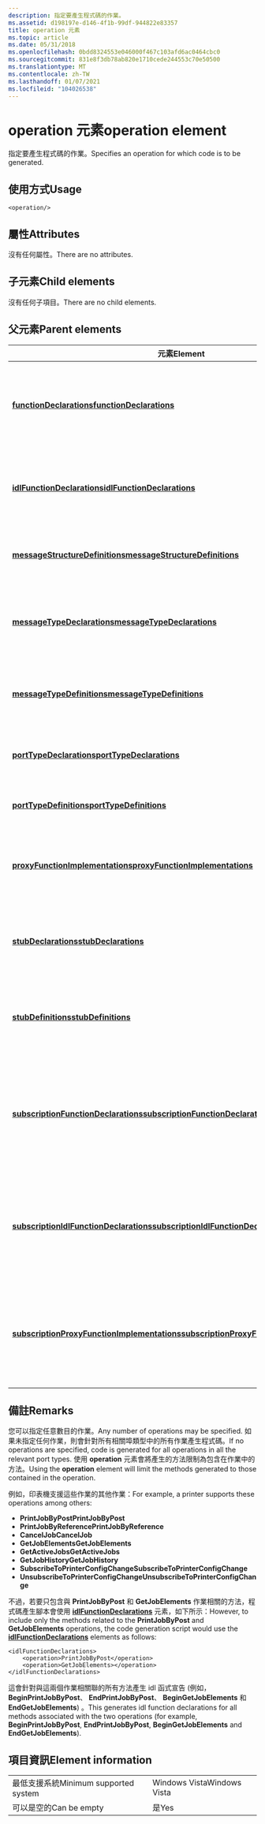 ```yaml
---
description: 指定要產生程式碼的作業。
ms.assetid: d198197e-d146-4f1b-99df-944822e83357
title: operation 元素
ms.topic: article
ms.date: 05/31/2018
ms.openlocfilehash: 0bdd8324553e046000f467c103afd6ac0464cbc0
ms.sourcegitcommit: 831e8f3db78ab820e1710cede244553c70e50500
ms.translationtype: MT
ms.contentlocale: zh-TW
ms.lasthandoff: 01/07/2021
ms.locfileid: "104026538"
---
```

# <a name="operation-element"></a><span data-ttu-id="65438-103">operation 元素</span><span class="sxs-lookup"><span data-stu-id="65438-103">operation element</span></span>

<span data-ttu-id="65438-104">指定要產生程式碼的作業。</span><span class="sxs-lookup"><span data-stu-id="65438-104">Specifies an operation for which code is to be generated.</span></span>

## <a name="usage"></a><span data-ttu-id="65438-105">使用方式</span><span class="sxs-lookup"><span data-stu-id="65438-105">Usage</span></span>

``` syntax
<operation/>
```

## <a name="attributes"></a><span data-ttu-id="65438-106">屬性</span><span class="sxs-lookup"><span data-stu-id="65438-106">Attributes</span></span>

<span data-ttu-id="65438-107">沒有任何屬性。</span><span class="sxs-lookup"><span data-stu-id="65438-107">There are no attributes.</span></span>

## <a name="child-elements"></a><span data-ttu-id="65438-108">子元素</span><span class="sxs-lookup"><span data-stu-id="65438-108">Child elements</span></span>

<span data-ttu-id="65438-109">沒有任何子項目。</span><span class="sxs-lookup"><span data-stu-id="65438-109">There are no child elements.</span></span>

## <a name="parent-elements"></a><span data-ttu-id="65438-110">父元素</span><span class="sxs-lookup"><span data-stu-id="65438-110">Parent elements</span></span>



| <span data-ttu-id="65438-111">元素</span><span class="sxs-lookup"><span data-stu-id="65438-111">Element</span></span>                                                                                                 | <span data-ttu-id="65438-112">描述</span><span class="sxs-lookup"><span data-stu-id="65438-112">Description</span></span>                                                                                                                                   |
|---------------------------------------------------------------------------------------------------------|-----------------------------------------------------------------------------------------------------------------------------------------------|
| [<span data-ttu-id="65438-113">**functionDeclarations**</span><span class="sxs-lookup"><span data-stu-id="65438-113">**functionDeclarations**</span></span>](functiondeclarations.md)<br/>                                         | <span data-ttu-id="65438-114">針對埠類型作業產生 proxy 函式的實作為宣告。</span><span class="sxs-lookup"><span data-stu-id="65438-114">Generates implementation declarations for proxy functions for port type operations.</span></span><br/> <br/>                                    |
| [<span data-ttu-id="65438-115">**idlFunctionDeclarations**</span><span class="sxs-lookup"><span data-stu-id="65438-115">**idlFunctionDeclarations**</span></span>](idlfunctiondeclarations.md)<br/>                                   | <span data-ttu-id="65438-116">針對埠類型作業產生 proxy 函式的 IDL 宣告。</span><span class="sxs-lookup"><span data-stu-id="65438-116">Generates IDL declarations for proxy functions for port type operations.</span></span><br/> <br/>                                               |
| [<span data-ttu-id="65438-117">**messageStructureDefinitions**</span><span class="sxs-lookup"><span data-stu-id="65438-117">**messageStructureDefinitions**</span></span>](messagestructuredefinitions.md)<br/>                           | <span data-ttu-id="65438-118">產生訊息類型的 C 結構定義。</span><span class="sxs-lookup"><span data-stu-id="65438-118">Generates C structure definitions for message types.</span></span><br/> <br/>                                                                   |
| [<span data-ttu-id="65438-119">**messageTypeDeclarations**</span><span class="sxs-lookup"><span data-stu-id="65438-119">**messageTypeDeclarations**</span></span>](messagetypedeclarations.md)<br/>                                   | <span data-ttu-id="65438-120">針對訊息類型產生 XML 架構資料表的 C 常數宣告。</span><span class="sxs-lookup"><span data-stu-id="65438-120">Generates C constant declarations for XML schema tables for message types.</span></span><br/> <br/>                                             |
| [<span data-ttu-id="65438-121">**messageTypeDefinitions**</span><span class="sxs-lookup"><span data-stu-id="65438-121">**messageTypeDefinitions**</span></span>](messagetypedefinitions.md)<br/>                                     | <span data-ttu-id="65438-122">針對訊息類型產生 XML 架構資料表的 C 常數。</span><span class="sxs-lookup"><span data-stu-id="65438-122">Generates C constants for XML schema tables for message types.</span></span><br/> <br/>                                                         |
| [<span data-ttu-id="65438-123">**portTypeDeclarations**</span><span class="sxs-lookup"><span data-stu-id="65438-123">**portTypeDeclarations**</span></span>](porttypedeclarations.md)<br/>                                         | <span data-ttu-id="65438-124">產生埠類型的 C 常數宣告。</span><span class="sxs-lookup"><span data-stu-id="65438-124">Generates C constant declarations for port types.</span></span><br/> <br/>                                                                      |
| [<span data-ttu-id="65438-125">**portTypeDefinitions**</span><span class="sxs-lookup"><span data-stu-id="65438-125">**portTypeDefinitions**</span></span>](porttypedefinitions.md)<br/>                                           | <span data-ttu-id="65438-126">產生埠類型的 C 常數。</span><span class="sxs-lookup"><span data-stu-id="65438-126">Generates C constants for port types.</span></span><br/> <br/>                                                                                  |
| [<span data-ttu-id="65438-127">**proxyFunctionImplementations**</span><span class="sxs-lookup"><span data-stu-id="65438-127">**proxyFunctionImplementations**</span></span>](proxyfunctionimplementations.md)<br/>                         | <span data-ttu-id="65438-128">針對埠類型作業產生 proxy 函式的執行。</span><span class="sxs-lookup"><span data-stu-id="65438-128">Generates implementations for proxy functions for port type operations.</span></span><br/> <br/>                                                |
| [<span data-ttu-id="65438-129">**stubDeclarations**</span><span class="sxs-lookup"><span data-stu-id="65438-129">**stubDeclarations**</span></span>](stubdeclarations.md)<br/>                                                 | <span data-ttu-id="65438-130">針對埠類型作業產生存根函式的宣告。</span><span class="sxs-lookup"><span data-stu-id="65438-130">Generates declarations for stub functions for port type operations.</span></span><br/> <br/>                                                    |
| [<span data-ttu-id="65438-131">**stubDefinitions**</span><span class="sxs-lookup"><span data-stu-id="65438-131">**stubDefinitions**</span></span>](stubdefinitions.md)<br/>                                                   | <span data-ttu-id="65438-132">針對埠類型作業產生存根函式的實作為。</span><span class="sxs-lookup"><span data-stu-id="65438-132">Generates implementations for stub functions for port type operations.</span></span><br/> <br/>                                                 |
| [<span data-ttu-id="65438-133">**subscriptionFunctionDeclarations**</span><span class="sxs-lookup"><span data-stu-id="65438-133">**subscriptionFunctionDeclarations**</span></span>](subscriptionfunctiondeclarations.md)<br/>                 | <span data-ttu-id="65438-134">針對埠類型通知作業產生訂閱/取消訂閱 proxy 函式的實作為宣告。</span><span class="sxs-lookup"><span data-stu-id="65438-134">Generates implementation declarations for subscribe/unsubscribe proxy functions for port type notification operations.</span></span><br/> <br/> |
| [<span data-ttu-id="65438-135">**subscriptionIdlFunctionDeclarations**</span><span class="sxs-lookup"><span data-stu-id="65438-135">**subscriptionIdlFunctionDeclarations**</span></span>](subscriptionidlfunctiondeclarations.md)<br/>           | <span data-ttu-id="65438-136">針對埠類型通知作業產生訂閱/取消訂閱 proxy 函式的 IDL 宣告。</span><span class="sxs-lookup"><span data-stu-id="65438-136">Generates IDL declarations for subscribe/unsubscribe proxy functions for port type notification operations.</span></span><br/> <br/>            |
| [<span data-ttu-id="65438-137">**subscriptionProxyFunctionImplementations**</span><span class="sxs-lookup"><span data-stu-id="65438-137">**subscriptionProxyFunctionImplementations**</span></span>](subscriptionproxyfunctionimplementations.md)<br/> | <span data-ttu-id="65438-138">針對埠類型通知作業產生訂閱/取消訂閱 proxy 函式的執行。</span><span class="sxs-lookup"><span data-stu-id="65438-138">Generates implementations for subscribe/unsubscribe proxy functions for port type notification operations.</span></span><br/> <br/>             |



## <a name="remarks"></a><span data-ttu-id="65438-139">備註</span><span class="sxs-lookup"><span data-stu-id="65438-139">Remarks</span></span>

<span data-ttu-id="65438-140">您可以指定任意數目的作業。</span><span class="sxs-lookup"><span data-stu-id="65438-140">Any number of operations may be specified.</span></span> <span data-ttu-id="65438-141">如果未指定任何作業，則會針對所有相關埠類型中的所有作業產生程式碼。</span><span class="sxs-lookup"><span data-stu-id="65438-141">If no operations are specified, code is generated for all operations in all the relevant port types.</span></span> <span data-ttu-id="65438-142">使用 **operation** 元素會將產生的方法限制為包含在作業中的方法。</span><span class="sxs-lookup"><span data-stu-id="65438-142">Using the **operation** element will limit the methods generated to those contained in the operation.</span></span>

<span data-ttu-id="65438-143">例如，印表機支援這些作業的其他作業：</span><span class="sxs-lookup"><span data-stu-id="65438-143">For example, a printer supports these operations among others:</span></span>

-   <span data-ttu-id="65438-144">**PrintJobByPost**</span><span class="sxs-lookup"><span data-stu-id="65438-144">**PrintJobByPost**</span></span>
-   <span data-ttu-id="65438-145">**PrintJobByReference**</span><span class="sxs-lookup"><span data-stu-id="65438-145">**PrintJobByReference**</span></span>
-   <span data-ttu-id="65438-146">**CancelJob**</span><span class="sxs-lookup"><span data-stu-id="65438-146">**CancelJob**</span></span>
-   <span data-ttu-id="65438-147">**GetJobElements**</span><span class="sxs-lookup"><span data-stu-id="65438-147">**GetJobElements**</span></span>
-   <span data-ttu-id="65438-148">**GetActiveJobs**</span><span class="sxs-lookup"><span data-stu-id="65438-148">**GetActiveJobs**</span></span>
-   <span data-ttu-id="65438-149">**GetJobHistory**</span><span class="sxs-lookup"><span data-stu-id="65438-149">**GetJobHistory**</span></span>
-   <span data-ttu-id="65438-150">**SubscribeToPrinterConfigChange**</span><span class="sxs-lookup"><span data-stu-id="65438-150">**SubscribeToPrinterConfigChange**</span></span>
-   <span data-ttu-id="65438-151">**UnsubscribeToPrinterConfigChange**</span><span class="sxs-lookup"><span data-stu-id="65438-151">**UnsubscribeToPrinterConfigChange**</span></span>

<span data-ttu-id="65438-152">不過，若要只包含與 **PrintJobByPost** 和 **GetJobElements** 作業相關的方法，程式碼產生腳本會使用 [**idlFunctionDeclarations**](idlfunctiondeclarations.md) 元素，如下所示：</span><span class="sxs-lookup"><span data-stu-id="65438-152">However, to include only the methods related to the **PrintJobByPost** and **GetJobElements** operations, the code generation script would use the [**idlFunctionDeclarations**](idlfunctiondeclarations.md) elements as follows:</span></span>

``` syntax
<idlFunctionDeclarations>
    <operation>PrintJobByPost</operation>
    <operation>GetJobElements></operation>
</idlFunctionDeclarations>
```

<span data-ttu-id="65438-153">這會針對與這兩個作業相關聯的所有方法產生 idl 函式宣告 (例如， **BeginPrintJobByPost**、 **EndPrintJobByPost**、 **BeginGetJobElements** 和 **EndGetJobElements**) 。</span><span class="sxs-lookup"><span data-stu-id="65438-153">This generates idl function declarations for all methods associated with the two operations (for example, **BeginPrintJobByPost**, **EndPrintJobByPost**, **BeginGetJobElements** and **EndGetJobElements**).</span></span>

## <a name="element-information"></a><span data-ttu-id="65438-154">項目資訊</span><span class="sxs-lookup"><span data-stu-id="65438-154">Element information</span></span>



|                                     |               |
|-------------------------------------|---------------|
| <span data-ttu-id="65438-155">最低支援系統</span><span class="sxs-lookup"><span data-stu-id="65438-155">Minimum supported system</span></span><br/> | <span data-ttu-id="65438-156">Windows Vista</span><span class="sxs-lookup"><span data-stu-id="65438-156">Windows Vista</span></span> |
| <span data-ttu-id="65438-157">可以是空的</span><span class="sxs-lookup"><span data-stu-id="65438-157">Can be empty</span></span>                        | <span data-ttu-id="65438-158">是</span><span class="sxs-lookup"><span data-stu-id="65438-158">Yes</span></span>           |



 

 




